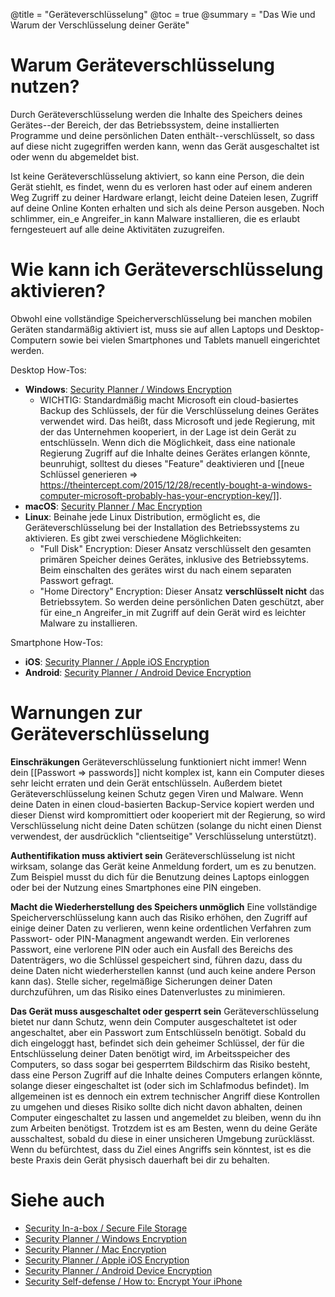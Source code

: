 @title = "Geräteverschlüsselung"
@toc = true
@summary = "Das Wie und Warum der Verschlüsselung deiner Geräte"

# Warum Geräteverschlüsselung nutzen?

Durch Geräteverschlüsselung werden die Inhalte des Speichers deines Gerätes--der Bereich, der das Betriebssystem, deine installierten Programme und deine persönlichen Daten enthält--verschlüsselt, so dass auf diese nicht zugegriffen werden kann, wenn das Gerät ausgeschaltet ist oder wenn du abgemeldet bist.

Ist keine Geräteverschlüsselung aktiviert, so kann eine Person, die dein Gerät stiehlt, es findet, wenn du es verloren hast oder auf einem anderen Weg Zugriff zu deiner Hardware erlangt, leicht deine Dateien lesen, Zugriff auf deine Online Konten erhalten und sich als deine Person ausgeben. Noch schlimmer, ein_e Angreifer_in kann Malware installieren, die es erlaubt ferngesteuert auf alle deine Aktivitäten zuzugreifen.

# Wie kann ich Geräteverschlüsselung aktivieren?

Obwohl eine vollständige Speicherverschlüsselung bei manchen mobilen Geräten standarmäßig aktiviert ist, muss sie auf allen Laptops und Desktop-Computern sowie bei vielen Smartphones und Tablets manuell eingerichtet werden.

Desktop How-Tos:

* **Windows**: [Security Planner / Windows Encryption](https://securityplanner.org/#/tool/windows-encryption)
  * WICHTIG: Standardmäßig macht Microsoft ein cloud-basiertes Backup des Schlüssels, der für die Verschlüsselung deines Gerätes verwendet wird. Das heißt, dass Microsoft und jede Regierung, mit der das Unternehmen kooperiert, in der Lage ist dein Gerät zu entschlüsseln. Wenn dich die Möglichkeit, dass eine nationale Regierung Zugriff auf die Inhalte deines Gerätes erlangen könnte, beunruhigt, solltest du dieses "Feature" deaktivieren und [[neue Schlüssel generieren => https://theintercept.com/2015/12/28/recently-bought-a-windows-computer-microsoft-probably-has-your-encryption-key/]].
* **macOS**: [Security Planner / Mac Encryption](https://securityplanner.org/#/tool/mac-encryption)
* **Linux**: Beinahe jede Linux Distribution, ermöglicht es, die Geräteverschlüsselung bei der Installation des Betriebssystems zu aktivieren. Es gibt zwei verschiedene Möglichkeiten:
  * "Full Disk" Encryption: Dieser Ansatz verschlüsselt den gesamten primären Speicher deines Gerätes, inklusive des Betriebssytems. Beim einschalten des gerätes wirst du nach einem separaten Passwort gefragt.
  * "Home Directory" Encryption: Dieser Ansatz **verschlüsselt nicht** das Betriebssytem. So werden deine persönlichen Daten geschützt, aber für eine_n Angreifer_in mit Zugriff auf dein Gerät wird es leichter Malware zu installieren.

Smartphone How-Tos:

* **iOS**: [Security Planner / Apple iOS Encryption](https://securityplanner.org/#/tool/apple-ios-encryption)
* **Android**: [Security Planner / Android Device Encryption](https://securityplanner.org/#/tool/android-device-encryption)

# Warnungen zur Geräteverschlüsselung

**Einschräkungen** Geräteverschlüsselung funktioniert nicht immer! Wenn dein [[Passwort => passwords]]  nicht komplex ist, kann ein Computer dieses sehr leicht erraten und dein Gerät entschlüsseln. Außerdem bietet Geräteverschlüsselung keinen Schutz gegen Viren und Malware. Wenn deine Daten in einen cloud-basierten Backup-Service kopiert werden und dieser Dienst wird kompromittiert oder kooperiert mit der Regierung, so wird Verschlüsselung nicht deine Daten schützen (solange du nicht einen Dienst verwendest, der ausdrücklich "clientseitige" Verschlüsselung unterstützt).

**Authentifikation muss aktiviert sein** Geräteverschlüsselung ist nicht wirksam, solange das Gerät keine Anmeldung fordert, um es zu benutzen. Zum Beispiel musst du dich für die Benutzung deines Laptops einloggen oder bei der Nutzung eines Smartphones eine PIN eingeben.

**Macht die Wiederherstellung des Speichers unmöglich** Eine vollständige Speicherverschlüsselung kann auch das Risiko erhöhen, den Zugriff auf einige deiner Daten zu verlieren, wenn keine ordentlichen Verfahren zum Passwort- oder PIN-Managment angewandt werden. Ein verlorenes Passwort, eine verlorene PIN oder auch ein Ausfall des Bereichs des Datenträgers, wo die Schlüssel gespeichert sind, führen dazu, dass du deine Daten nicht wiederherstellen kannst (und auch keine andere Person kann das). Stelle sicher, regelmäßige Sicherungen deiner Daten durchzuführen, um das Risiko eines Datenverlustes zu minimieren.

**Das Gerät muss ausgeschaltet oder gesperrt sein** Geräteverschlüsselung bietet nur dann Schutz, wenn dein Computer ausgeschaltetet ist oder angeschaltet, aber ein Passwort zum Entschlüsseln benötigt. Sobald du dich eingeloggt hast, befindet sich dein geheimer Schlüssel, der für die Entschlüsselung deiner Daten benötigt wird, im Arbeitsspeicher des Computers, so dass sogar bei gesperrtem Bildschirm das Risiko besteht, dass eine Person Zugriff auf die Inhalte deines Computers erlangen könnte, solange dieser eingeschaltet ist (oder sich im Schlafmodus befindet). Im allgemeinen ist es dennoch ein extrem technischer Angriff diese Kontrollen zu umgehen und dieses Risiko sollte dich nicht davon abhalten, deinen Computer eingeschaltet zu lassen und angemeldet zu bleiben, wenn du ihn zum Arbeiten benötigst. Trotzdem ist es am Besten, wenn du deine Geräte ausschaltest, sobald du diese in einer unsicheren Umgebung zurücklässt. Wenn du befürchtest, dass du Ziel eines Angriffs sein könntest, ist es die beste Praxis dein Gerät physisch dauerhaft bei dir zu behalten.

# Siehe auch

* [Security In-a-box / Secure File Storage](https://securityinabox.org/en/guide/secure-file-storage/)
* [Security Planner / Windows Encryption](https://securityplanner.org/#/tool/windows-encryption)
* [Security Planner / Mac Encryption](https://securityplanner.org/#/tool/mac-encryption)
* [Security Planner / Apple iOS Encryption](https://securityplanner.org/#/tool/apple-ios-encryption)
* [Security Planner / Android Device Encryption](https://securityplanner.org/#/tool/android-device-encryption)
* [Security Self-defense / How to: Encrypt Your iPhone](https://ssd.eff.org/en/module/how-encrypt-your-iphone)
